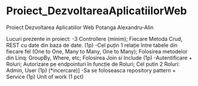 # Proiect_DezvoltareaAplicatiilorWeb
Proiect Dezvoltarea Aplicatiilor Web Potanga Alexandru-Alin

Lucuri prezente in proiect: 
-3 Controllere (minim); Fiecare Metoda Crud, REST cu date din baza de date. (1p)
-Cel puțin 1 relație între tabele din fiecare fel (One to One, Many to Many, One to Many); 
Folosirea metodelor din Linq: GroupBy, Where, etc; Folosirea Join si Include (1p)
 -Autentificare + Roluri; Autorizare pe endpointuri în funcție de Roluri; Cel putin 2 Roluri: Admin, User (1p) (*incercare)]
-Sa se foloseasca repository pattern + Service (1p)
Unit of work (1 pct)
